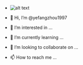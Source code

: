 - ![alt text](https://github-readme-stats.vercel.app/api?username=yefangzhou1997&count_private=true&show_icons=true&theme=dracula)

- 👋 Hi, I’m @yefangzhou1997
- 👀 I’m interested in ...
- 🌱 I’m currently learning ...
- 💞️ I’m looking to collaborate on ...
- 📫 How to reach me ...

<!---
yefangzhou1997/yefangzhou1997 is a ✨ special ✨ repository because its `README.md` (this file) appears on your GitHub profile.
You can click the Preview link to take a look at your changes.
--->
